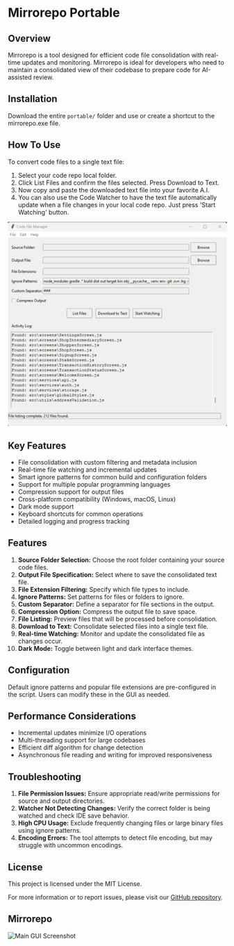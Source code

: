 # Mirrorepo Portable

## Overview

Mirrorepo is a tool designed for efficient code file consolidation with real-time updates and monitoring. Mirrorepo is ideal for developers who need to maintain a consolidated view of their codebase to prepare code for AI-assisted review.

## Installation

Download the entire `portable/` folder and use or create a shortcut to the mirrorepo.exe file.

## How To Use
To convert code files to a single text file:
1. Select your code repo local folder.
2. Click List Files and confirm the files selected. Press Download to Text. 
4. Now copy and paste the downloaded text file into your favorite A.I. 
5. You can also use the Code Watcher to have the text file automatically update when a file changes in your local code repo. Just press 'Start Watching' button.

![Main GUI Screenshot](autocodetext.png)

## Key Features

- File consolidation with custom filtering and metadata inclusion
- Real-time file watching and incremental updates
- Smart ignore patterns for common build and configuration folders
- Support for multiple popular programming languages
- Compression support for output files
- Cross-platform compatibility (Windows, macOS, Linux)
- Dark mode support
- Keyboard shortcuts for common operations
- Detailed logging and progress tracking

## Features

1. **Source Folder Selection:** Choose the root folder containing your source code files.
2. **Output File Specification:** Select where to save the consolidated text file.
3. **File Extension Filtering:** Specify which file types to include.
4. **Ignore Patterns:** Set patterns for files or folders to ignore.
5. **Custom Separator:** Define a separator for file sections in the output.
6. **Compression Option:** Compress the output file to save space.
7. **File Listing:** Preview files that will be processed before consolidation.
8. **Download to Text:** Consolidate selected files into a single text file.
9. **Real-time Watching:** Monitor and update the consolidated file as changes occur.
10. **Dark Mode:** Toggle between light and dark interface themes.

## Configuration

Default ignore patterns and popular file extensions are pre-configured in the script. Users can modify these in the GUI as needed.

## Performance Considerations

- Incremental updates minimize I/O operations
- Multi-threading support for large codebases
- Efficient diff algorithm for change detection
- Asynchronous file reading and writing for improved responsiveness

## Troubleshooting

1. **File Permission Issues:** Ensure appropriate read/write permissions for source and output directories.
2. **Watcher Not Detecting Changes:** Verify the correct folder is being watched and check IDE save behavior.
3. **High CPU Usage:** Exclude frequently changing files or large binary files using ignore patterns.
4. **Encoding Errors:** The tool attempts to detect file encoding, but may struggle with uncommon encodings.

## License

This project is licensed under the MIT License.

For more information or to report issues, please visit our [GitHub repository](https://github.com/flexfinRTP/mirrorepo).

## Mirrorepo
![Main GUI Screenshot](logo.ico)